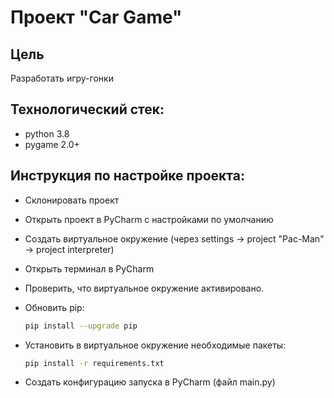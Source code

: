 # Проект "Car Game"

## Цель
Разработать игру-гонки

## Технологический стек:
- python 3.8
- pygame 2.0+

## Инструкция по настройке проекта:
- Склонировать проект
- Открыть проект в PyCharm с наcтройками по умолчанию
- Создать виртуальное окружение (через settings -> project "Pac-Man" -> project interpreter)
- Открыть терминал в PyCharm
- Проверить, что виртуальное окружение активировано.
- Обновить pip:
  ```bash
  pip install --upgrade pip
  ```
  
- Установить в виртуальное окружение необходимые пакеты:
  ```bash
  pip install -r requirements.txt
  ```
  
- Создать конфигурацию запуска в PyCharm (файл main.py)
